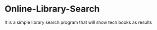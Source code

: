 # Online-Library-Search
It is a simple library search program that will show tech books as results 
